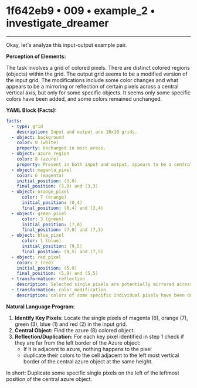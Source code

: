 # 1f642eb9 • 009 • example_2 • investigate_dreamer

---
Okay, let's analyze this input-output example pair.

**Perception of Elements:**

The task involves a grid of colored pixels. There are distinct colored regions (objects) within the grid. The output grid seems to be a modified version of the input grid. The modifications include some color changes and what appears to be a mirroring or reflection of certain pixels across a central vertical axis, but only for some specific objects. It seems only some specific colors have been added, and some colors remained unchanged.

**YAML Block (Facts):**



```yaml
facts:
  - type: grid
    description: Input and output are 10x10 grids.
  - object: background
    color: 0 (white)
    property: Unchanged in most areas.
  - object: azure_region
    color: 8 (azure)
    property: Present in both input and output, appears to be a central object.
  - object: magenta_pixel
    color: 6 (magenta)
    initial_position: (3,0)
    final_position: (3,0) and (3,3)
  - object: orange_pixel
      color: 7 (orange)
      initial_position: (0,4)
      final_position: (0,4) and (3,4)
  - object: green_pixel
      color: 3 (green)
      initial_position: (7,0)
      final_position: (7,0) and (7,3)
  - object: blue_pixel
      color: 1 (blue)
      initial_position: (9,5)
      final_position: (9,5) and (7,5)
  - object: red_pixel
    color: 2 (red)
    initial_position: (5,9)
    final_position: (5,9) and (5,5)
  - transformation: reflection
    description: Selected single pixels are potentially mirrored across the left edge of central azure object.
  - transformation: color_modification
    description: colors of some specific individual pixels have been duplicated next to the azure central object

```



**Natural Language Program:**

1.  **Identify Key Pixels:** Locate the single pixels of magenta (6), orange (7), green (3), blue (1) and red (2) in the input grid.
2.  **Central Object:** Find the azure (8) colored object.
3. **Reflection/Duplication:**
    For each key pixel identified in step 1 check if they are far from the left border of the Azure object:
      - If it is adjacent to azure, nothing happens to the pixel
      - duplicate their colors to the cell adjacent to the left most vertical border of the central azure object at the same height.

In short: Duplicate some specific single pixels on the left of the leftmost position of the central azure object.


